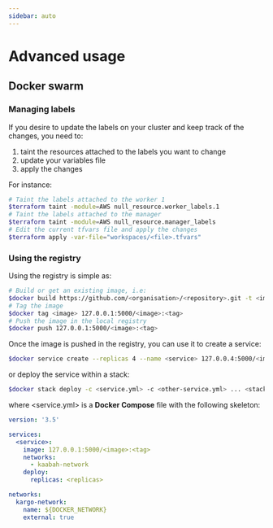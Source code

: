 ```yaml
---
sidebar: auto
---
```


# Advanced usage

## Docker swarm

### Managing labels

If you desire to update the labels on your cluster and keep track of the changes, you need to:
1. taint the resources attached to the labels you want to change
2. update your variables file
3. apply the changes

For instance:
   
```bash
# Taint the labels attached to the worker 1
$terraform taint -module=AWS null_resource.worker_labels.1
# Taint the labels attached to the manager
$terraform taint -module=AWS null_resource.manager_labels
# Edit the current tfvars file and apply the changes
$terraform apply -var-file="workspaces/<file>.tfvars"
```

### Using the registry

Using the registry is simple as:

```bash
# Build or get an existing image, i.e:
$docker build https://github.com/<organisation>/<repository>.git -t <image> 
# Tag the image
$docker tag <image> 127.0.0.1:5000/<image>:<tag>
# Push the image in the local registry
$docker push 127.0.0.1:5000/<image>:<tag>
```

Once the image is pushed in the registry, you can use it to create a service:

```bash
$docker service create --replicas 4 --name <service> 127.0.0.4:5000/<image>:<tag>
```

or deploy the service within a stack:

```bash
$docker stack deploy -c <service.yml> -c <other-service.yml> ... <stack>
```

where <service.yml> is a **Docker Compose** file with the following skeleton:

```yaml
version: '3.5'

services:
  <service>:
    image: 127.0.0.1:5000/<image>:<tag>
    networks:
      - kaabah-network
    deploy:
      replicas: <replicas>

networks:
  kargo-network:
    name: ${DOCKER_NETWORK}
    external: true
```

